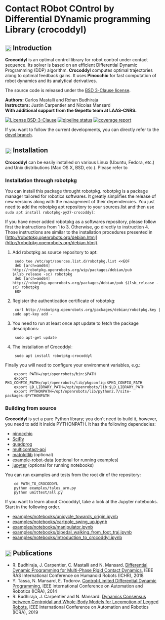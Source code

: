 Contact RObot COntrol by Differential DYnamic programming Library (crocoddyl)
===============================================

## <img align="center" height="20" src="https://i.imgur.com/vAYeCzC.png"/> Introduction

**Crocoddyl** is an optimal control library for robot control under contact sequence. Its solver is based on an efficient Differential Dynamic Programming (DDP) algorithm. **Crocoddyl** computes optimal trajectories along to optimal feedback gains. It uses **Pinocchio** for fast computation of robot dynamics and its analytical derivatives.

The source code is released under the [BSD 3-Clause license](LICENSE).

**Authors:** Carlos Mastalli and Rohan Budhiraja <br />
**Instructors:** Justin Carpentier and Nicolas Mansard <br />
**With additional support from the Gepetto team at LAAS-CNRS.**

[![License BSD-3-Clause](https://img.shields.io/badge/license-BSD--3--Clause-blue.svg?style=flat)](https://tldrlegal.com/license/bsd-3-clause-license-%28revised%29#fulltext)
[![pipeline status](https://gepgitlab.laas.fr/loco-3d/crocoddyl/badges/devel/pipeline.svg)](https://gepgitlab.laas.fr/loco-3d/crocoddyl/pipelines?ref=devel)
[![coverage report](https://gepgitlab.laas.fr/loco-3d/crocoddyl/badges/devel/coverage.svg)](https://gepgitlab.laas.fr/loco-3d/cddp/commits/devel)

If you want to follow the current developments, you can directly refer to the [devel branch](https://gepgitlab.laas.fr/loco-3d/cddp/tree/devel).


## <img align="center" height="20" src="https://i.imgur.com/x1morBF.png"/> Installation
**Crocoddyl** can be easily installed on various Linux (Ubuntu, Fedora, etc.) and Unix distributions (Mac OS X, BSD, etc.). Please refer to 

### Installation through robotpkg

You can install this package throught robotpkg. robotpkg is a package manager tailored for robotics softwares. It greatly simplifies the release of new versions along with the management of their dependencies. You just need to add the robotpkg apt repository to your sources.list and then use `sudo apt install robotpkg-py27-crocoddyl`:

If you have never added robotpkg as a softwares repository, please follow first the instructions from 1 to 3. Otherwise, go directly to instruction 4. Those instructions are similar to the installation procedures presented in [http://robotpkg.openrobots.org/debian.html](http://robotpkg.openrobots.org/debian.html).

1. Add robotpkg as source repository to apt:

		sudo tee /etc/apt/sources.list.d/robotpkg.list <<EOF
		deb [arch=amd64] http://robotpkg.openrobots.org/wip/packages/debian/pub $(lsb_release -sc) robotpkg
		deb [arch=amd64] http://robotpkg.openrobots.org/packages/debian/pub $(lsb_release -sc) robotpkg
		EOF

2. Register the authentication certificate of robotpkg:

		curl http://robotpkg.openrobots.org/packages/debian/robotpkg.key | sudo apt-key add -

3. You need to run at least once apt update to fetch the package descriptions:

		sudo apt-get update

4. The installation of Crocoddyl:

		sudo apt install robotpkg-crocoddyl

Finally you will need to configure your environment variables, e.g.:

		export PATH=/opt/openrobots/bin:$PATH
		export PKG_CONFIG_PATH=/opt/openrobots/lib/pkgconfig:$PKG_CONFIG_PATH
		export LD_LIBRARY_PATH=/opt/openrobots/lib:$LD_LIBRARY_PATH
		export PYTHONPATH=/opt/openrobots/lib/python2.7/site-packages:$PYTHONPATH


### Building from source

**Crocoddyl** is yet a pure Python library; you don't need to build it, however, you need to add it inside PYTHONPATH. It has the following dependecies:

* [pinocchio](https://github.com/stack-of-tasks/pinocchio)
* [SciPy](https://www.scipy.org/)
* [quadprog](https://pypi.org/project/quadprog/)
* [multicontact-api](https://gepgitlab.laas.fr/loco-3d/multicontact-api)
* [matplotlib](https://matplotlib.org/) (optional)
* [example-robot-data](https://gepgitlab.laas.fr/gepetto/example-robot-data) (optional for running examples)
* [jupyter](https://jupyter.org/) (optional for running notebooks)

You can run examples and tests from the root dir of the repository:

		cd PATH_TO_CROCODDYL
		python examples/talos_arm.py
		python unittest/all.py

If you want to learn about Crocoddyl, take a look at the Jupyter notebooks. Start in the following order.
- [examples/notebooks/unicycle_towards_origin.ipynb](https://gepgitlab.laas.fr/loco-3d/crocoddyl/blob/devel/examples/notebooks/unicycle_towards_origin.ipynb)
- [examples/notebooks/cartpole_swing_up.ipynb](https://gepgitlab.laas.fr/loco-3d/crocoddyl/blob/devel/examples/notebooks/cartpole_swing_up.py)
- [examples/notebooks/manipulator.ipynb](https://gepgitlab.laas.fr/loco-3d/crocoddyl/blob/devel/examples/notebooks/manipulator.ipynb)
- [examples/notebooks/bipedal_walking_from_foot_traj.ipynb](https://gepgitlab.laas.fr/loco-3d/crocoddyl/blob/devel/examples/notebooks/bipedal_walking_from_foot_traj.ipynb)
- [examples/notebooks/introduction_to_crocoddyl.ipynb](https://gepgitlab.laas.fr/loco-3d/crocoddyl/blob/devel/examples/notebooks/introduction_to_crocoddyl.ipynb)

## <img align="center" height="20" src="http://www.pvhc.net/img205/oohmbjfzlxapxqbpkawx.png"/> Publications
- R. Budhiraja, J. Carpentier, C. Mastalli and N. Mansard. [Differential Dynamic Programming for Multi-Phase Rigid Contact Dynamics](https://hal.archives-ouvertes.fr/hal-01851596/document), IEEE RAS International Conference on Humanoid Robots (ICHR), 2018
- Y. Tassa, N. Mansard, E. Todorov. [Control-Limited Differential Dynamic Programming](https://homes.cs.washington.edu/~todorov/papers/TassaICRA14.pdf), IEEE International Conference on Automation and Robotics (ICRA), 2014
- R. Budhiraja, J. Carpentier and N. Mansard. [Dynamics Consensus between Centroidal and Whole-Body Models for Locomotion of Legged Robots](https://hal.laas.fr/hal-01875031/document), IEEE International Conference on Automation and Robotics (ICRA), 2019
